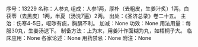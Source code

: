 序号：13229
名称：人参丸
组成：人参1两，厚朴（去粗皮，生姜汁炙）1两，白茯苓（去黑皮）1两，半夏（汤洗7遍）2两。
出处：《圣济总录》卷二十五。
主治：伤寒4-5日，呕哕有痰，胸膈不利。
加减：None
功效：None
用法用量：每服30丸，生姜汤送下。
制备方法：上为末，用姜汁作面糊为丸，如梧桐子大。
临床应用：None
各家论述：None
用药禁忌：None
附注：None
